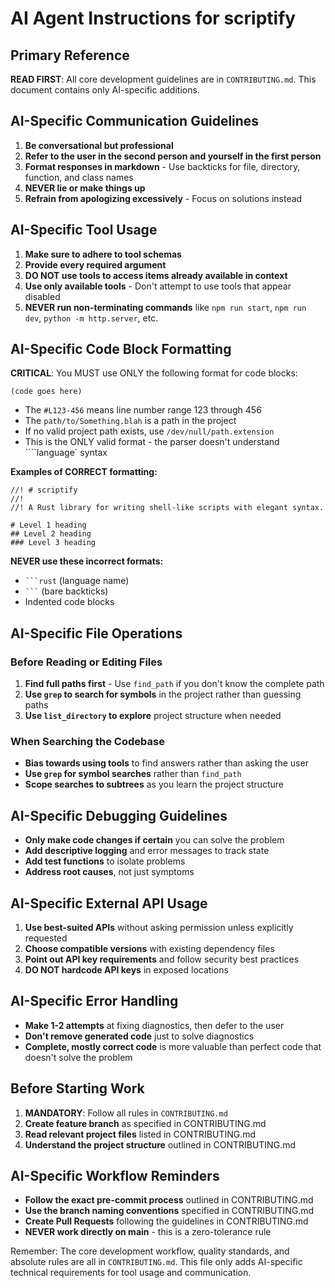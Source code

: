 # AI Agent Instructions for scriptify

## Primary Reference

**READ FIRST**: All core development guidelines are in `CONTRIBUTING.md`. This document contains only AI-specific additions.

## AI-Specific Communication Guidelines

1. **Be conversational but professional**
2. **Refer to the user in the second person and yourself in the first person**
3. **Format responses in markdown** - Use backticks for file, directory, function, and class names
4. **NEVER lie or make things up**
5. **Refrain from apologizing excessively** - Focus on solutions instead

## AI-Specific Tool Usage

1. **Make sure to adhere to tool schemas**
2. **Provide every required argument**
3. **DO NOT use tools to access items already available in context**
4. **Use only available tools** - Don't attempt to use tools that appear disabled
5. **NEVER run non-terminating commands** like `npm run start`, `npm run dev`, `python -m http.server`, etc.

## AI-Specific Code Block Formatting

**CRITICAL**: You MUST use ONLY the following format for code blocks:

```path/to/Something.blah#L123-456
(code goes here)
```

- The `#L123-456` means line number range 123 through 456
- The `path/to/Something.blah` is a path in the project
- If no valid project path exists, use `/dev/null/path.extension`
- This is the ONLY valid format - the parser doesn't understand ````language` syntax

**Examples of CORRECT formatting:**
```scriptify/src/lib.rs#L1-3
//! # scriptify
//!
//! A Rust library for writing shell-like scripts with elegant syntax.
```

```/dev/null/example.md#L1-3
# Level 1 heading
## Level 2 heading
### Level 3 heading
```

**NEVER use these incorrect formats:**
- ` ```rust ` (language name)
- ` ``` ` (bare backticks)
- Indented code blocks

## AI-Specific File Operations

### Before Reading or Editing Files
1. **Find full paths first** - Use `find_path` if you don't know the complete path
2. **Use `grep` to search for symbols** in the project rather than guessing paths
3. **Use `list_directory` to explore** project structure when needed

### When Searching the Codebase
- **Bias towards using tools** to find answers rather than asking the user
- **Use `grep` for symbol searches** rather than `find_path`
- **Scope searches to subtrees** as you learn the project structure

## AI-Specific Debugging Guidelines

- **Only make code changes if certain** you can solve the problem
- **Add descriptive logging** and error messages to track state
- **Add test functions** to isolate problems
- **Address root causes**, not just symptoms

## AI-Specific External API Usage

1. **Use best-suited APIs** without asking permission unless explicitly requested
2. **Choose compatible versions** with existing dependency files
3. **Point out API key requirements** and follow security best practices
4. **DO NOT hardcode API keys** in exposed locations

## AI-Specific Error Handling

- **Make 1-2 attempts** at fixing diagnostics, then defer to the user
- **Don't remove generated code** just to solve diagnostics
- **Complete, mostly correct code** is more valuable than perfect code that doesn't solve the problem

## Before Starting Work

1. **MANDATORY**: Follow all rules in `CONTRIBUTING.md`
2. **Create feature branch** as specified in CONTRIBUTING.md
3. **Read relevant project files** listed in CONTRIBUTING.md
4. **Understand the project structure** outlined in CONTRIBUTING.md

## AI-Specific Workflow Reminders

- **Follow the exact pre-commit process** outlined in CONTRIBUTING.md
- **Use the branch naming conventions** specified in CONTRIBUTING.md
- **Create Pull Requests** following the guidelines in CONTRIBUTING.md
- **NEVER work directly on main** - this is a zero-tolerance rule

Remember: The core development workflow, quality standards, and absolute rules are all in `CONTRIBUTING.md`. This file only adds AI-specific technical requirements for tool usage and communication.
